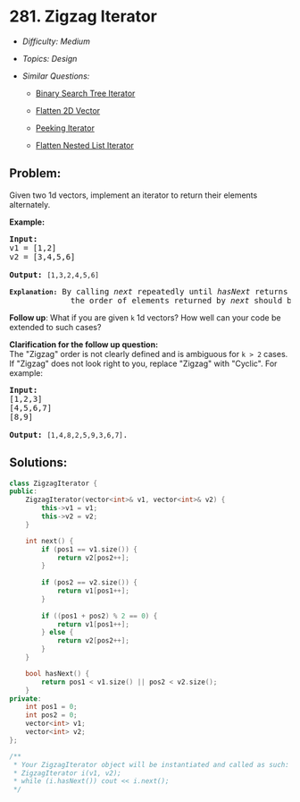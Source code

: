 # 281. Zigzag Iterator

* *Difficulty: Medium*

* *Topics: Design*

* *Similar Questions:*

  * [Binary Search Tree Iterator](binary-search-tree-iterator.md)

  * [Flatten 2D Vector](flatten-2d-vector.md)

  * [Peeking Iterator](peeking-iterator.md)

  * [Flatten Nested List Iterator](flatten-nested-list-iterator.md)

## Problem:

<p>Given two 1d vectors, implement an iterator to return their elements alternately.</p>

<p><strong>Example:</strong></p>

<pre>
<strong>Input:</strong>
v1 = [1,2]
v2 = [3,4,5,6] 

<strong>Output:</strong> <code>[1,3,2,4,5,6]

<strong>Explanation:</strong></code>&nbsp;By calling <i>next</i> repeatedly until <i>hasNext</i> returns <code>false</code>, 
&nbsp;            the order of elements returned by <i>next</i> should be: <code>[1,3,2,4,5,6]</code>.</pre>

<p><b>Follow up</b>: What if you are given <code>k</code> 1d vectors? How well can your code be extended to such cases?</p>

<p><strong>Clarification </strong><b>for the follow up question</b><strong>:</strong><br />
The &quot;Zigzag&quot; order is not clearly defined and is ambiguous for <code>k &gt; 2</code> cases. If &quot;Zigzag&quot; does not look right to you, replace &quot;Zigzag&quot; with &quot;Cyclic&quot;. For example:</p>

<pre>
<strong>Input:</strong>
[1,2,3]
[4,5,6,7]
[8,9]

<strong>Output: </strong><code>[1,4,8,2,5,9,3,6,7]</code>.
</pre>

## Solutions:

```c++
class ZigzagIterator {
public:
    ZigzagIterator(vector<int>& v1, vector<int>& v2) {
        this->v1 = v1;
        this->v2 = v2;
    }

    int next() {
        if (pos1 == v1.size()) {
            return v2[pos2++];
        }
        
        if (pos2 == v2.size()) {
            return v1[pos1++];
        }
        
        if ((pos1 + pos2) % 2 == 0) {
            return v1[pos1++];
        } else {
            return v2[pos2++];
        }
    }

    bool hasNext() {
        return pos1 < v1.size() || pos2 < v2.size();
    }
private:
    int pos1 = 0;
    int pos2 = 0;
    vector<int> v1;
    vector<int> v2;
};

/**
 * Your ZigzagIterator object will be instantiated and called as such:
 * ZigzagIterator i(v1, v2);
 * while (i.hasNext()) cout << i.next();
 */
```
